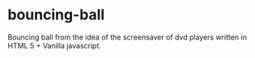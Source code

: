 # bouncing-ball
Bouncing ball from the idea of the screensaver of dvd players written in HTML 5 + Vanilla javascript.
